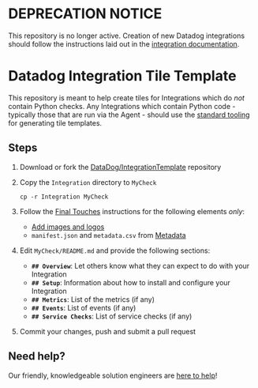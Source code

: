# DEPRECATION NOTICE
This repository is no longer active. Creation of new Datadog integrations should follow the instructions laid out in the [integration documentation](https://docs.datadoghq.com/developers/integrations/new_check_howto/?tab=configurationtemplate).

# Datadog Integration Tile Template

This repository is meant to help create tiles for Integrations which do *not* contain Python checks. Any Integrations which contain Python code - typically those that are run via the Agent - should use the [standard tooling][1] for generating tile templates.

## Steps

1. Download or fork the [DataDog/IntegrationTemplate][4] repository

2. Copy the `Integration` directory to `MyCheck`
    ```
    cp -r Integration MyCheck
    ```

3. Follow the [Final Touches][1] instructions for the following elements *only*:
    * [Add images and logos][2]
    * `manifest.json` and `metadata.csv` from [Metadata][3]

4. Edit `MyCheck/README.md` and provide the following sections:

    * **`## Overview`**: Let others know what they can expect to do with your Integration
    * **`## Setup`**: Information about how to install and configure your Integration
    * **`## Metrics`**: List of the metrics (if any)
    * **`## Events`**: List of events (if any)
    * **`## Service Checks`**: List of service checks (if any)

5. Commit your changes, push and submit a pull request

## Need help?

Our friendly, knowledgeable solution engineers are [here to help][5]!

[1]: https://docs.datadoghq.com/developers/integrations/new_check_howto/#final-touches
[2]: https://docs.datadoghq.com/developers/integrations/new_check_howto/#add-images-and-logos
[3]: https://docs.datadoghq.com/developers/integrations/new_check_howto/#metadata
[4]: https://github.com/DataDog/IntegrationTemplate/
[5]: https://docs.datadoghq.com/help/
